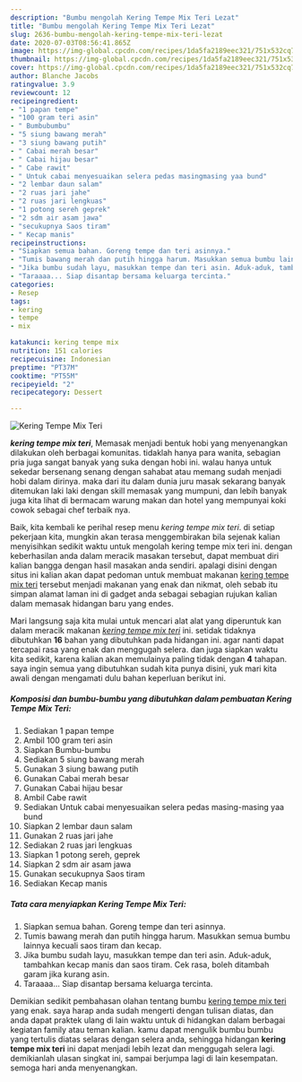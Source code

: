 ```yaml
---
description: "Bumbu mengolah Kering Tempe Mix Teri Lezat"
title: "Bumbu mengolah Kering Tempe Mix Teri Lezat"
slug: 2636-bumbu-mengolah-kering-tempe-mix-teri-lezat
date: 2020-07-03T08:56:41.865Z
image: https://img-global.cpcdn.com/recipes/1da5fa2189eec321/751x532cq70/kering-tempe-mix-teri-foto-resep-utama.jpg
thumbnail: https://img-global.cpcdn.com/recipes/1da5fa2189eec321/751x532cq70/kering-tempe-mix-teri-foto-resep-utama.jpg
cover: https://img-global.cpcdn.com/recipes/1da5fa2189eec321/751x532cq70/kering-tempe-mix-teri-foto-resep-utama.jpg
author: Blanche Jacobs
ratingvalue: 3.9
reviewcount: 12
recipeingredient:
- "1 papan tempe"
- "100 gram teri asin"
- " Bumbubumbu"
- "5 siung bawang merah"
- "3 siung bawang putih"
- " Cabai merah besar"
- " Cabai hijau besar"
- " Cabe rawit"
- " Untuk cabai menyesuaikan selera pedas masingmasing yaa bund"
- "2 lembar daun salam"
- "2 ruas jari jahe"
- "2 ruas jari lengkuas"
- "1 potong sereh geprek"
- "2 sdm air asam jawa"
- "secukupnya Saos tiram"
- " Kecap manis"
recipeinstructions:
- "Siapkan semua bahan. Goreng tempe dan teri asinnya."
- "Tumis bawang merah dan putih hingga harum. Masukkan semua bumbu lainnya kecuali saos tiram dan kecap."
- "Jika bumbu sudah layu, masukkan tempe dan teri asin. Aduk-aduk, tambahkan kecap manis dan saos tiram. Cek rasa, boleh ditambah garam jika kurang asin."
- "Taraaaa... Siap disantap bersama keluarga tercinta."
categories:
- Resep
tags:
- kering
- tempe
- mix

katakunci: kering tempe mix 
nutrition: 151 calories
recipecuisine: Indonesian
preptime: "PT37M"
cooktime: "PT55M"
recipeyield: "2"
recipecategory: Dessert

---
```



![Kering Tempe Mix Teri](https://img-global.cpcdn.com/recipes/1da5fa2189eec321/751x532cq70/kering-tempe-mix-teri-foto-resep-utama.jpg)

<b><i>kering tempe mix teri</i></b>, Memasak menjadi bentuk hobi yang menyenangkan dilakukan oleh berbagai komunitas. tidaklah hanya para wanita, sebagian pria juga sangat banyak yang suka dengan hobi ini. walau hanya untuk sekedar bersenang senang dengan sahabat atau memang sudah menjadi hobi dalam dirinya. maka dari itu dalam dunia juru masak sekarang banyak ditemukan laki laki dengan skill memasak yang mumpuni, dan lebih banyak juga kita lihat di bermacam warung makan dan hotel yang mempunyai koki cowok sebagai chef terbaik nya.

Baik, kita kembali ke perihal resep menu <i>kering tempe mix teri</i>. di setiap pekerjaan kita, mungkin akan terasa menggembirakan bila sejenak kalian menyisihkan sedikit waktu untuk mengolah kering tempe mix teri ini. dengan keberhasilan anda dalam meracik masakan tersebut, dapat membuat diri kalian bangga dengan hasil masakan anda sendiri. apalagi disini dengan situs ini kalian akan dapat pedoman untuk membuat makanan <u>kering tempe mix teri</u> tersebut menjadi makanan yang enak dan nikmat, oleh sebab itu simpan alamat laman ini di gadget anda sebagai sebagian rujukan kalian dalam memasak hidangan baru yang endes.




Mari langsung saja kita mulai untuk mencari alat alat yang diperuntuk kan dalam meracik makanan <u><i>kering tempe mix teri</i></u> ini. setidak tidaknya dibutuhkan <b>16</b> bahan yang dibutuhkan pada hidangan ini. agar nanti dapat tercapai rasa yang enak dan menggugah selera. dan juga siapkan waktu kita sedikit, karena kalian akan memulainya paling tidak dengan <b>4</b> tahapan. saya ingin semua yang dibutuhkan sudah kita punya disini, yuk mari kita awali dengan mengamati dulu bahan keperluan berikut ini.

<!--inarticleads1-->

##### Komposisi dan bumbu-bumbu yang dibutuhkan dalam pembuatan Kering Tempe Mix Teri:

1. Sediakan 1 papan tempe
1. Ambil 100 gram teri asin
1. Siapkan  Bumbu-bumbu
1. Sediakan 5 siung bawang merah
1. Gunakan 3 siung bawang putih
1. Gunakan  Cabai merah besar
1. Gunakan  Cabai hijau besar
1. Ambil  Cabe rawit
1. Sediakan  Untuk cabai menyesuaikan selera pedas masing-masing yaa bund
1. Siapkan 2 lembar daun salam
1. Gunakan 2 ruas jari jahe
1. Sediakan 2 ruas jari lengkuas
1. Siapkan 1 potong sereh, geprek
1. Siapkan 2 sdm air asam jawa
1. Gunakan secukupnya Saos tiram
1. Sediakan  Kecap manis




<!--inarticleads2-->

##### Tata cara menyiapkan Kering Tempe Mix Teri:

1. Siapkan semua bahan. Goreng tempe dan teri asinnya.
1. Tumis bawang merah dan putih hingga harum. Masukkan semua bumbu lainnya kecuali saos tiram dan kecap.
1. Jika bumbu sudah layu, masukkan tempe dan teri asin. Aduk-aduk, tambahkan kecap manis dan saos tiram. Cek rasa, boleh ditambah garam jika kurang asin.
1. Taraaaa... Siap disantap bersama keluarga tercinta.




Demikian sedikit pembahasan olahan tentang bumbu <u>kering tempe mix teri</u> yang enak. saya harap anda sudah mengerti dengan tulisan diatas, dan anda dapat praktek ulang di lain waktu untuk di hidangkan dalam berbagai kegiatan family atau teman kalian. kamu dapat mengulik bumbu bumbu yang tertulis diatas selaras dengan selera anda, sehingga hidangan <b>kering tempe mix teri</b> ini dapat menjadi lebih lezat dan menggugah selera lagi. demikianlah ulasan singkat ini, sampai berjumpa lagi di lain kesempatan. semoga hari anda menyenangkan.
